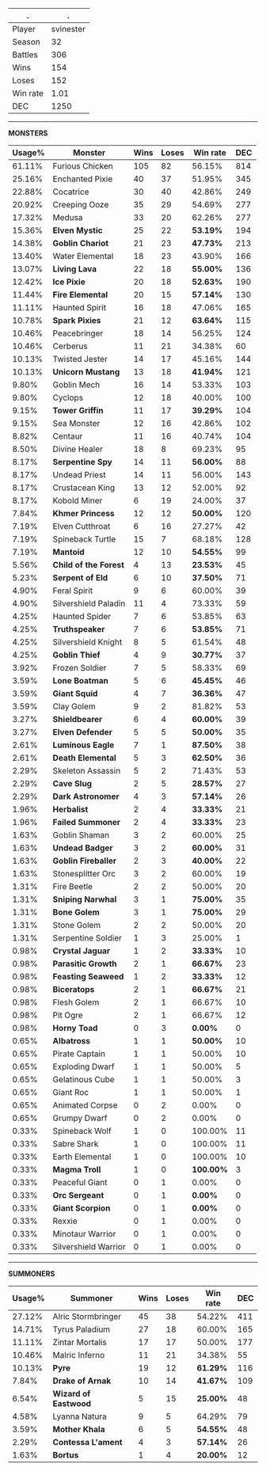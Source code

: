 .|.
|-|-
Player|svinester
Season|32
Battles|306
Wins|154
Loses|152
Win rate|1.01
DEC|1250

---
**MONSTERS**

Usage%|Monster|Wins|Loses|Win rate|DEC|
-|-|-|-|-|-|
61.11%|Furious Chicken|105|82|56.15%|814|
25.16%|Enchanted Pixie|40|37|51.95%|345|
22.88%|Cocatrice|30|40|42.86%|249|
20.92%|Creeping Ooze|35|29|54.69%|277|
17.32%|Medusa|33|20|62.26%|277|
15.36%|**Elven Mystic**|25|22|**53.19%**|194|
14.38%|**Goblin Chariot**|21|23|**47.73%**|213|
13.40%|Water Elemental|18|23|43.90%|166|
13.07%|**Living Lava**|22|18|**55.00%**|136|
12.42%|**Ice Pixie**|20|18|**52.63%**|190|
11.44%|**Fire Elemental**|20|15|**57.14%**|130|
11.11%|Haunted Spirit|16|18|47.06%|165|
10.78%|**Spark Pixies**|21|12|**63.64%**|115|
10.46%|Peacebringer|18|14|56.25%|124|
10.46%|Cerberus|11|21|34.38%|60|
10.13%|Twisted Jester|14|17|45.16%|144|
10.13%|**Unicorn Mustang**|13|18|**41.94%**|121|
9.80%|Goblin Mech|16|14|53.33%|103|
9.80%|Cyclops|12|18|40.00%|100|
9.15%|**Tower Griffin**|11|17|**39.29%**|104|
9.15%|Sea Monster|12|16|42.86%|102|
8.82%|Centaur|11|16|40.74%|104|
8.50%|Divine Healer|18|8|69.23%|95|
8.17%|**Serpentine Spy**|14|11|**56.00%**|88|
8.17%|Undead Priest|14|11|56.00%|143|
8.17%|Crustacean King|13|12|52.00%|92|
8.17%|Kobold Miner|6|19|24.00%|37|
7.84%|**Khmer Princess**|12|12|**50.00%**|120|
7.19%|Elven Cutthroat|6|16|27.27%|42|
7.19%|Spineback Turtle|15|7|68.18%|128|
7.19%|**Mantoid**|12|10|**54.55%**|99|
5.56%|**Child of the Forest**|4|13|**23.53%**|45|
5.23%|**Serpent of Eld**|6|10|**37.50%**|71|
4.90%|Feral Spirit|9|6|60.00%|39|
4.90%|Silvershield Paladin|11|4|73.33%|59|
4.25%|Haunted Spider|7|6|53.85%|63|
4.25%|**Truthspeaker**|7|6|**53.85%**|71|
4.25%|Silvershield Knight|8|5|61.54%|48|
4.25%|**Goblin Thief**|4|9|**30.77%**|37|
3.92%|Frozen Soldier|7|5|58.33%|69|
3.59%|**Lone Boatman**|5|6|**45.45%**|46|
3.59%|**Giant Squid**|4|7|**36.36%**|47|
3.59%|Clay Golem|9|2|81.82%|53|
3.27%|**Shieldbearer**|6|4|**60.00%**|39|
3.27%|**Elven Defender**|5|5|**50.00%**|35|
2.61%|**Luminous Eagle**|7|1|**87.50%**|38|
2.61%|**Death Elemental**|5|3|**62.50%**|36|
2.29%|Skeleton Assassin|5|2|71.43%|53|
2.29%|**Cave Slug**|2|5|**28.57%**|27|
2.29%|**Dark Astronomer**|4|3|**57.14%**|26|
1.96%|**Herbalist**|2|4|**33.33%**|21|
1.96%|**Failed Summoner**|2|4|**33.33%**|23|
1.63%|Goblin Shaman|3|2|60.00%|25|
1.63%|**Undead Badger**|3|2|**60.00%**|31|
1.63%|**Goblin Fireballer**|2|3|**40.00%**|22|
1.63%|Stonesplitter Orc|3|2|60.00%|19|
1.31%|Fire Beetle|2|2|50.00%|20|
1.31%|**Sniping Narwhal**|3|1|**75.00%**|35|
1.31%|**Bone Golem**|3|1|**75.00%**|29|
1.31%|Stone Golem|2|2|50.00%|20|
1.31%|Serpentine Soldier|1|3|25.00%|1|
0.98%|**Crystal Jaguar**|1|2|**33.33%**|10|
0.98%|**Parasitic Growth**|2|1|**66.67%**|23|
0.98%|**Feasting Seaweed**|1|2|**33.33%**|12|
0.98%|**Biceratops**|2|1|**66.67%**|21|
0.98%|Flesh Golem|2|1|66.67%|10|
0.98%|Pit Ogre|2|1|66.67%|12|
0.98%|**Horny Toad**|0|3|**0.00%**|0|
0.65%|**Albatross**|1|1|**50.00%**|10|
0.65%|Pirate Captain|1|1|50.00%|10|
0.65%|Exploding Dwarf|1|1|50.00%|5|
0.65%|Gelatinous Cube|1|1|50.00%|3|
0.65%|Giant Roc|1|1|50.00%|1|
0.65%|Animated Corpse|0|2|0.00%|0|
0.65%|Grumpy Dwarf|0|2|0.00%|0|
0.33%|Spineback Wolf|1|0|100.00%|11|
0.33%|Sabre Shark|1|0|100.00%|11|
0.33%|Earth Elemental|1|0|100.00%|10|
0.33%|**Magma Troll**|1|0|**100.00%**|3|
0.33%|Peaceful Giant|0|1|0.00%|0|
0.33%|**Orc Sergeant**|0|1|**0.00%**|0|
0.33%|**Giant Scorpion**|0|1|**0.00%**|0|
0.33%|Rexxie|0|1|0.00%|0|
0.33%|Minotaur Warrior|0|1|0.00%|0|
0.33%|Silvershield Warrior|0|1|0.00%|0|

---
**SUMMONERS**

Usage%|Summoner|Wins|Loses|Win rate|DEC|
-|-|-|-|-|-|
27.12%|Alric Stormbringer|45|38|54.22%|411|
14.71%|Tyrus Paladium|27|18|60.00%|165|
11.11%|Zintar Mortalis|17|17|50.00%|177|
10.46%|Malric Inferno|11|21|34.38%|55|
10.13%|**Pyre**|19|12|**61.29%**|116|
7.84%|**Drake of Arnak**|10|14|**41.67%**|109|
6.54%|**Wizard of Eastwood**|5|15|**25.00%**|48|
4.58%|Lyanna Natura|9|5|64.29%|79|
3.59%|**Mother Khala**|6|5|**54.55%**|48|
2.29%|**Contessa L'ament**|4|3|**57.14%**|26|
1.63%|**Bortus**|1|4|**20.00%**|12|
